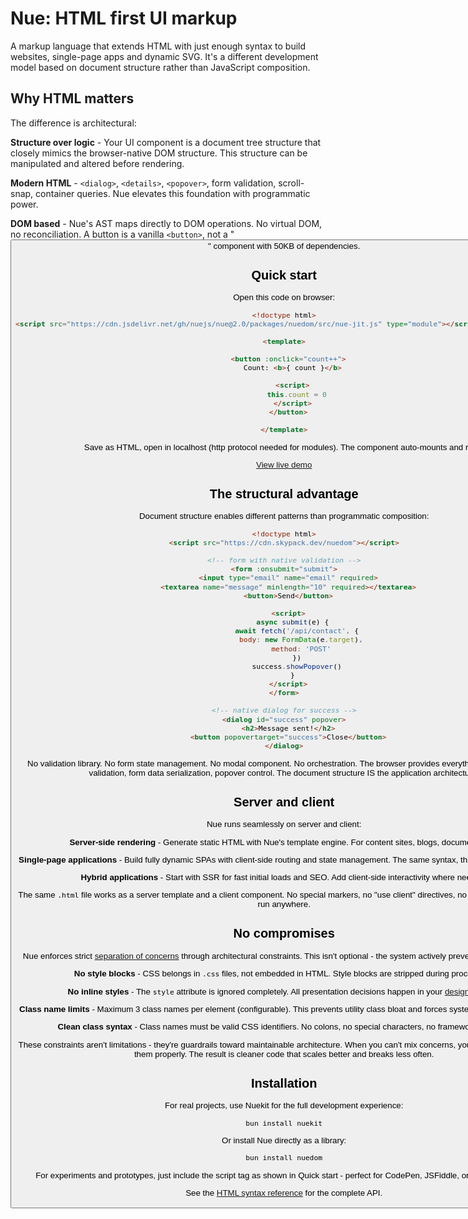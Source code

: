 
# Nue: HTML first UI markup
A markup language that extends HTML with just enough syntax to build websites, single-page apps and dynamic SVG. It's a different development model based on document structure rather than JavaScript composition.

## Why HTML matters
The difference is architectural:

**Structure over logic** - Your UI component is a document tree structure that closely mimics the browser-native DOM structure. This structure can be manipulated and altered before rendering.

**Modern HTML** - `<dialog>`, `<details>`, `<popover>`, form validation, scroll-snap, container queries. Nue elevates this foundation with programmatic power.

**DOM based** - Nue's AST maps directly to DOM operations. No virtual DOM, no reconciliation. A button is a vanilla `<button>`, not a "<Button>" component with 50KB of dependencies.


## Quick start
Open this code on browser:

```html
<!doctype html>
<script src="https://cdn.jsdelivr.net/gh/nuejs/nue@2.0/packages/nuedom/src/nue-jit.js" type="module"></script>" type="module">

<template>

  <button :onclick="count++">
    Count: <b>{ count }</b>

    <script>
      this.count = 0
    </script>
  </button>

</template>
```

Save as HTML, open in localhost (http protocol needed for modules). The component auto-mounts and runs.

[View live demo](/docs/examples/nue-counter)


## The structural advantage
Document structure enables different patterns than programmatic composition:

```html
<!doctype html>
<script src="https://cdn.skypack.dev/nuedom"></script>

<!-- form with native validation -->
<form :onsubmit="submit">
  <input type="email" name="email" required>
  <textarea name="message" minlength="10" required></textarea>
  <button>Send</button>

  <script>
    async submit(e) {
      await fetch('/api/contact', {
        body: new FormData(e.target),
        method: 'POST'
      })
      success.showPopover()
    }
  </script>
</form>

<!-- native dialog for success -->
<dialog id="success" popover>
  <h2>Message sent!</h2>
  <button popovertarget="success">Close</button>
</dialog>
```

No validation library. No form state management. No modal component. No  orchestration. The browser provides everything through HTML - validation, form data serialization, popover control. The document structure IS the application architecture.


## Server and client
Nue runs seamlessly on server and client:

**Server-side rendering** - Generate static HTML with Nue's template engine. For content sites, blogs, documentation.

**Single-page applications** - Build fully dynamic SPAs with client-side routing and state management. The same syntax, the same mental model.

**Hybrid applications** - Start with SSR for fast initial loads and SEO. Add client-side interactivity where needed.

The same `.html` file works as a server template and a client component. No special markers, no "use client" directives, no hydration. Write once, run anywhere.


## No compromises
Nue enforces strict [separation of concerns](/docs/separation-of-concerns) through architectural constraints. This isn't optional - the system actively prevents mixing concerns.

**No style blocks** - CSS belongs in `.css` files, not embedded in HTML. Style blocks are stripped during processing.

**No inline styles** - The `style` attribute is ignored completely. All presentation decisions happen in your [design system](/docs/design-systems).

**Class name limits** - Maximum 3 class names per element (configurable). This prevents utility class bloat and forces systematic design thinking.

**Clean class syntax** - Class names must be valid CSS identifiers. No colons, no special characters, no framework artifacts.

These constraints aren't limitations - they're guardrails toward maintainable architecture. When you can't mix concerns, you're forced to separate them properly. The result is cleaner code that scales better and breaks less often.



## Installation
For real projects, use Nuekit for the full development experience:

```bash
bun install nuekit
```

Or install Nue directly as a library:

```bash
bun install nuedom
```

For experiments and prototypes, just include the script tag as shown in Quick start - perfect for CodePen, JSFiddle, or local HTML files.

See the [HTML syntax reference](/docs/html-syntax) for the complete API.

